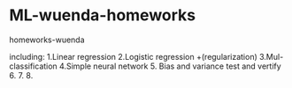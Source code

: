 # ML-wuenda-homeworks
homeworks-wuenda

including:
          1.Linear regression
          2.Logistic regression +(regularization)
          3.Mul-classification
          4.Simple neural network
          5. Bias and variance test and vertify
          6.
          7.
          8.
